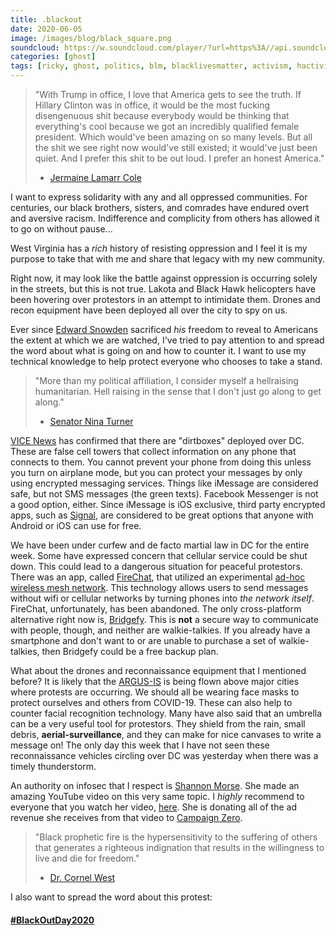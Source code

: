 ```yaml
---
title: .blackout
date: 2020-06-05
image: /images/blog/black_square.png
soundcloud: https://w.soundcloud.com/player/?url=https%3A//api.soundcloud.com/tracks/8633004&color=%23ff5500
categories: [ghost]
tags: [ricky, ghost, politics, blm, blacklivesmatter, activism, hactivism, blackoutday]
---
```


> "With Trump in office, I love that America gets to see the truth. If Hillary Clinton was in office, it would be the most fucking disengenuous shit because everybody would be thinking that everything's cool because we got an incredibly qualified female president. Which would've been amazing on so many levels. But all the shit we see right now would've still existed; it would've just been quiet. And I prefer this shit to be out loud. I prefer an honest America."
> - [Jermaine Lamarr Cole](https://en.wikipedia.org/wiki/J._Cole)

I want to express solidarity with any and all oppressed communities. For centuries, our black brothers, sisters, and comrades have endured overt and aversive racism. Indifference and complicity from others has allowed it to go on without pause...

West Virginia has a *rich* history of resisting oppression and I feel it is my purpose to take that with me and share that legacy with my new community.

Right now, it may look like the battle against oppression is occurring solely in the streets, but this is not true. Lakota and Black Hawk helicopters have been hovering over protestors in an attempt to intimidate them. Drones and recon equipment have been deployed all over the city to spy on us.

Ever since [Edward Snowden](https://en.wikipedia.org/wiki/Edward_Snowden) sacrificed *his* freedom to reveal to Americans the extent at which we are watched, I've tried to pay attention to and spread the word about what is going on and how to counter it. I want to use my technical knowledge to help protect everyone who chooses to take a stand.

> "More than my political affiliation, I consider myself a hellraising humanitarian. Hell raising in the sense that I don't just go along to get along."
> - [Senator Nina Turner](https://en.wikipedia.org/wiki/Nina_Turner)

[VICE News](https://www.vice.com/en_ca/article/y3zvwj/military-fbi-flying-surveillance-planes-george-floyd-protesters) has confirmed that there are "dirtboxes" deployed over DC. These are false cell towers that collect information on any phone that connects to them. You cannot prevent your phone from doing this unless you turn on airplane mode, but you can protect your messages by only using encrypted messaging services. Things like iMessage are considered safe, but not SMS messages (the green texts). Facebook Messenger is not a good option, either. Since iMessage is iOS exclusive, third party encrypted apps, such as [Signal](https://signal.org/en/), are considered to be great options that anyone with Android or iOS can use for free.

We have been under curfew and de facto martial law in DC for the entire week. Some have expressed concern that cellular service could be shut down. This could lead to a dangerous situation for peaceful protestors. There was an app, called [FireChat](https://en.wikipedia.org/wiki/FireChat), that utilized an experimental [ad-hoc wireless mesh network](https://en.wikipedia.org/wiki/Wireless_mesh_network). This technology allows users to send messages without wifi or cellular networks by turning phones into *the network itself*. FireChat, unfortunately, has been abandoned. The only cross-platform alternative right now is, [Bridgefy](https://bridgefy.me). This is **not** a secure way to communicate with people, though, and neither are walkie-talkies. If you already have a smartphone and don't want to or are unable to purchase a set of walkie-talkies, then Bridgefy could be a free backup plan.

What about the drones and reconnaissance equipment that I mentioned before? It is likely that the [ARGUS-IS](https://en.wikipedia.org/wiki/ARGUS-IS) is being flown above major cities where protests are occurring. We should all be wearing face masks to protect ourselves and others from COVID-19. These can also help to counter facial recognition technology. Many have also said that an umbrella can be a very useful tool for protestors. They shield from the rain, small debris, **aerial-surveillance**, and they can make for nice canvases to write a message on! The only day this week that I have not seen these reconnaissance vehicles circling over DC was yesterday when there was a timely thunderstorm.

An authority on infosec that I respect is [Shannon Morse](https://www.youtube.com/channel/UCNofX8wmSJh7NTklvMqueOA). She made an amazing YouTube video on this very same topic. I *highly* recommend to everyone that you watch her video, [here](https://www.youtube.com/watch?v=g1D3fdyU9ZE). She is donating all of the ad revenue she receives from that video to [Campaign Zero](https://www.joincampaignzero.org/#vision).

> "Black prophetic fire is the hypersensitivity to the suffering of others that generates a righteous indignation that results in the willingness to live and die for freedom."
> - [Dr. Cornel West](https://en.wikipedia.org/wiki/Cornel_West)

I also want to spread the word about this protest:
#### [#BlackOutDay2020](https://www.blackoutday.org)